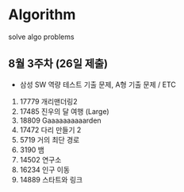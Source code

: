 # Algorithm
solve algo problems 

## 8월 3주차 (26일 제출)
- 삼성 SW 역량 테스트 기출 문제, A형 기출 문제 / ETC 
1. 17779 개리맨더링2
2. 17485 진우의 달 여행 (Large) 
3. 18809 Gaaaaaaaaaarden
4. 17472 다리 만들기 2 
5. 5719  거의 최단 경로
6. 3190  뱀
7. 14502 연구소
8. 16234 인구 이동
9. 14889 스타트와 링크
